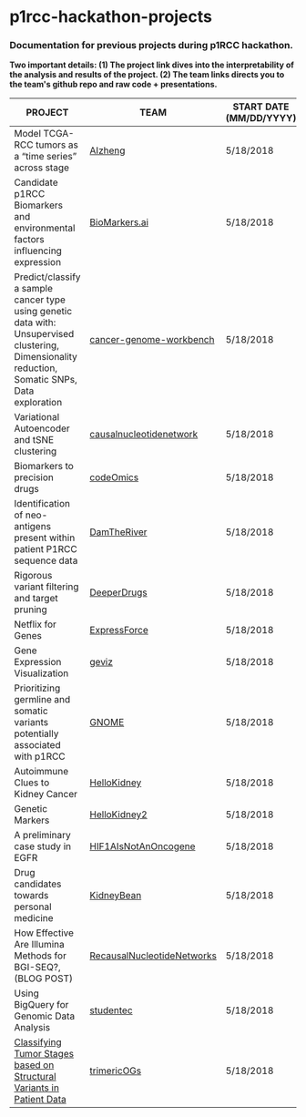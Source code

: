 # p1rcc-hackathon-projects
### Documentation for previous projects during p1RCC hackathon.

**Two important details: (1) The project link dives into the interpretability of the analysis and results of the project. (2) The team links directs you to the team's github repo and raw code + presentations.** 

| PROJECT                                                                                                                                          | TEAM                       | START DATE (MM/DD/YYYY) | END DATE (MM/DD/YYYY) |
|--------------------------------------------------------------------------------------------------------------------------------------------------|----------------------------|-------------------------|-----------------------|
| Model TCGA-RCC tumors as a “time series” across stage                                                                                            | [AIzheng](https://github.com/SVAI/AIzheng)                    | 5/18/2018               | 5/20/2018             |
| Candidate p1RCC Biomarkers and environmental factors influencing expression                                                                      | [BioMarkers.ai](https://github.com/SVAI/Biomarkers.AI)              | 5/18/2018               | 5/20/2018             |
| Predict/classify a sample cancer type using genetic data with: Unsupervised clustering, Dimensionality reduction, Somatic SNPs, Data exploration | [cancer-genome-workbench](https://github.com/SVAI/cancer-genome-workbench)    | 5/18/2018               | 5/20/2018             |
| Variational Autoencoder and tSNE clustering                                                                                                      | [causalnucleotidenetwork](https://github.com/SVAI/causalnucleotidenetwork)    | 5/18/2018               | 5/20/2018             |
| Biomarkers to precision drugs                                                                                                                    | [codeOmics](https://github.com/SVAI/codeomics)                  | 5/18/2018               | 5/20/2018             |
| Identification of neo-antigens present within patient P1RCC sequence data                                                                        | [DamTheRiver](https://github.com/SVAI/DamTheRiver)                | 5/18/2018               | 5/20/2018             |
| Rigorous variant filtering and target pruning                                                                                                    | [DeeperDrugs](https://github.com/SVAI/deeperdrugs)                | 5/18/2018               | 5/20/2018             |
| Netflix for Genes                                                                                                                                | [ExpressForce](https://github.com/SVAI/ExpressForce)               | 5/18/2018               | 5/20/2018             |
| Gene Expression Visualization                                                                                                                    | [geviz](https://github.com/SVAI/geviz)                      | 5/18/2018               | 5/20/2018             |
| Prioritizing germline and somatic variants potentially associated with p1RCC                                                                     | [GNOME](https://github.com/SVAI/GNOME)                      | 5/18/2018               | 5/20/2018             |
| Autoimmune Clues to Kidney Cancer                                                                                                                | [HelloKidney](https://github.com/SVAI/HelloKidney)                | 5/18/2018               | 5/20/2018             |
| Genetic Markers                                                                                                                                  | [HelloKidney2](https://github.com/SVAI/HelloKidney2)               | 5/18/2018               | 5/20/2018             |
| A preliminary case study in EGFR                                                                                                                 | [HIF1AIsNotAnOncogene](https://github.com/SVAI/HIF1AIsNotAnOncogene)       | 5/18/2018               | 5/20/2018             |
| Drug candidates towards personal medicine                                                                                                        | [KidneyBean](HIF1AIsNotAnOncogene)                 | 5/18/2018               | 5/20/2018             |
| How Effective Are Illumina Methods for BGI-SEQ?,(BLOG POST)                                                                                      | [RecausalNucleotideNetworks](https://github.com/SVAI/RecausalNucleotideNetworks) | 5/18/2018               | 5/20/2018             |
| Using BigQuery for Genomic Data Analysis                                                                                                         | [studentec](https://github.com/SVAI/studentec)                  | 5/18/2018               | 5/20/2018             |
| [Classifying Tumor Stages based on Structural Variants in Patient Data](trimeric_ogs_doc.md)                                                                            | [trimericOGs](https://github.com/SVAI/trimericogs)                | 5/18/2018               | 5/20/2018             |
